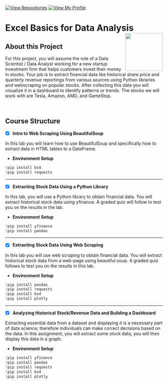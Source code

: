  [![View Repositories](https://img.shields.io/badge/View-My_Repositories-blue?logo=GitHub)](https://github.com/Aditya-Sahuji?tab=repositories)
[![View My Profile](https://img.shields.io/badge/View-My_Profile-green?logo=GitHub)](https://github.com/Aditya-Sahuji) 

# Excel Basics for Data Analysis <img src="https://raw.githubusercontent.com/roshangrewal/IBM-Data-Science-Professional-Certification/master/IBM-Banner.png" align="right" width="120" />


## About this Project
For this project, you will assume the role of a Data Scientist / Data Analyst working for a new startup investment firm that helps customers invest their money in stocks. Your job is to extract financial data like historical share price and quarterly revenue reportings from various sources using Python libraries and webscraping on popular stocks. After collecting this data you will visualize it in a dashboard to identify patterns or trends. The stocks we will work with are Tesla, Amazon, AMD, and GameStop.

</br>

## Course Structure

- [x] **Intro to Web Scraping Using BeautifulSoup**

In this lab you will learn how to use BeautifulSoup and specifically how to extract data in HTML tables to a DataFrame. 
* **Environment Setup**
```python
!pip install bs4
!pip install requests
```

---

- [x] **Extracting Stock Data Using a Python Library**

In this lab, you will use a Python library to obtain financial data. You will extract historical stock data using yfinance. A graded quiz will follow to test you on the results in the lab.

* **Environment Setup**
```python
!pip install yfinance
!pip install pandas
```

---

- [x] **Extracting Stock Data Using Web Scraping**

In this lab you will use web scraping to obtain financial data. You will extract historical stock data from a web-page using beautiful soup. A graded quiz follows to test you on the results in this lab.

* **Environment Setup**
```python
!pip install pandas
!pip install requests
!pip install bs4
!pip install plotly
```

---

- [x] **Analyzing Historical Stock/Revenue Data and Building a Dashboard**

Extracting essential data from a dataset and displaying it is a necessary part of data science; therefore individuals can make correct decisions based on the data. In this assignment, you will extract some stock data, you will then display this data in a graph.

* **Environment Setup**
```python
!pip install yfinance
!pip install pandas
!pip install requests
!pip install bs4
!pip install plotly
```

